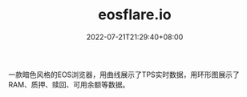 ﻿---
weight: 
title: "eosflare.io"
description: "一款暗色风格的EOS浏览器，用曲线展示了TPS实时数据，用环形图展示了RAM、质押、赎回、可用余额等数据"
date: 2022-07-21T21:29:40+08:00
lastmod: 2022-07-21T10:55:40+08:00
draft: false
authors: ["Cindy"]
featuredImage: "eosflare-io.png"
link: "https://eosflare.io/"
tags: ["区块链浏览器","eosflare.io"]
categories: ["navigation"]
navigation: ["区块链浏览器"]
lightgallery: true
toc: true
pinned: false
recommend: false
recommend1: false
---
一款暗色风格的EOS浏览器，用曲线展示了TPS实时数据，用环形图展示了RAM、质押、赎回、可用余额等数据。
